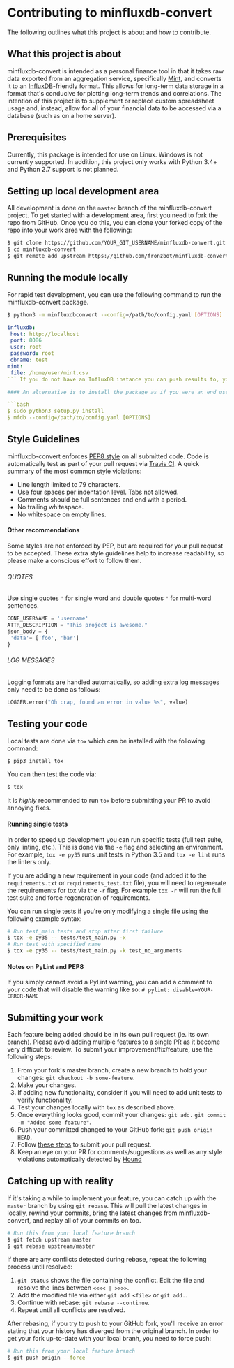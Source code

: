 # Contributing to minfluxdb-convert

The following outlines what this project is about and how to contribute.

## What this project is about
minfluxdb-convert is intended as a personal finance tool in that it takes raw data exported from an aggregation service, specifically [Mint](https://mint.com), and converts it to an [InfluxDB](https://www.influxdata.com/)-friendly format.  This allows for long-term data storage in a format that's conducive for plotting long-term trends and correlations.  The intention of this project is to supplement or replace custom spreadsheet usage and, instead, allow for all of your financial data to be accessed via a database (such as on a home server).

## Prerequisites
Currently, this package is intended for use on Linux.  Windows is not currently supported.  In addition, this project only works with Python 3.4+ and Python 2.7 support is not planned.

## Setting up local development area
All development is done on the `master` branch of the minfluxdb-convert project.  To get started with a development area, first you need to fork the repo from GitHub.  Once you do this, you can clone your forked copy of the repo into your work area with the following:

```bash
$ git clone https://github.com/YOUR_GIT_USERNAME/minfluxdb-convert.git
$ cd minfluxdb-convert
$ git remote add upstream https://github.com/fronzbot/minfluxdb-convert.git
```

## Running the module locally
For rapid test development, you can use the following command to run the minfluxdb-convert package.

```bash
$ python3 -m minfluxdbconvert --config=/path/to/config.yaml [OPTIONS]
```

```yaml
influxdb:
 host: http://localhost
 port: 8086
 user: root
 password: root
 dbname: test
mint:
 file: /home/user/mint.csv
``` If you do not have an InfluxDB instance you can push results to, you can simply use the `--skip-push` flag as an option when you run `minfluxdbconvert`.  This will run the whole script except for the write to an InfluxDB instance.  The data is instead dumped as a json file which can be used for debugging/verification.

#### An alternative is to install the package as if you were an end user.  This step would be required after every change, so it's more cumbersome than the previous method (but has the benefit of ensuring there are no dependency issues with your code).

```bash
$ sudo python3 setup.py install
$ mfdb --config=/path/to/config.yaml [OPTIONS]
```

## Style Guidelines
minfluxdb-convert enforces [PEP8 style](https://www.python.org/dev/peps/pep-0008/) on all submitted code.  Code is automatically test as part of your pull request via [Travis CI](https://travis-ci.org/fronzbot/minfluxdb-convert).  A quick summary of the most common style violations:

- Line length limited to 79 characters.
- Use four spaces per indentation level.  Tabs not allowed.
- Comments should be full sentences and end with a period.
- No trailing whitespace.
- No whitespace on empty lines.

#### Other recommendations
Some styles are not enforced by PEP, but are required for your pull request to be accepted.  These extra style guidelines help to increase readability, so please make a conscious effort to follow them.

###### QUOTES
Use single quotes `'` for single word and double quotes `"` for multi-word sentences.

```python
CONF_USERNAME = 'username'
ATTR_DESCRIPTION = "This project is awesome."
json_body = {
 'data'= ['foo', 'bar']
}
```

###### LOG MESSAGES
Logging formats are handled automatically, so adding extra log messages only need to be done as follows:

```python
LOGGER.error("Oh crap, found an error in value %s", value)
```

## Testing your code
Local tests are done via `tox` which can be installed with the following command:

```bash
$ pip3 install tox
```

You can then test the code via:

```bash
$ tox
```

It is *highly* recommended to run `tox` before submitting your PR to avoid annoying fixes.

#### Running single tests
In order to speed up development you can run specific tests (full test suite, only linting, etc.).  This is done via the `-e` flag and selecting an environment.  For example, `tox -e py35` runs unit tests in Python 3.5 and `tox -e lint` runs the linters only.

If you are adding a new requirement in your code (and added it to the `requirements.txt` or `requirements_test.txt` file), you will need to regenerate the requirements for tox via the `-r` flag.  For example `tox -r` will run the full test suite and force regeneration of requirements.

You can run single tests if you're only modifying a single file using the following example syntax:

```bash
# Run test_main tests and stop after first failure
$ tox -e py35 -- tests/test_main.py -x
# Run test with specified name
$ tox -e py35 -- tests/test_main.py -k test_no_arguments
```

#### Notes on PyLint and PEP8
If you simply cannot avoid a PyLint warning, you can add a comment to your code that will disable the warning like so: `# pylint: disable=YOUR-ERROR-NAME`

## Submitting your work
Each feature being added should be in its own pull request (ie. its own branch).  Please avoid adding multiple features to a single PR as it become very difficult to review.  To submit your improvement/fix/feature, use the following steps:

1. From your fork's master branch, create a new branch to hold your changes: `git checkout -b some-feature`.
2. Make your changes.
3. If adding new functionality, consider if you will need to add unit tests to verify functionality.
4. Test your changes locally with `tox` as described above.
5. Once everything looks good, commit your changes: `git add.` `git commit -m "Added some feature"`.
6. Push your committed changed to your GitHub fork: `git push origin HEAD`.
7. Follow [these steps](https://help.github.com/articles/creating-a-pull-request/) to submit your pull request.
8. Keep an eye on your PR for comments/suggestions as well as any style violations automatically detected by [Hound](https://houndci.com/)


## Catching up with reality
If it's taking a while to implement your feature, you can catch up with the `master` branch by using `git rebase`.  This will pull the latest changes in locally, rewind your commits, bring the latest changes from minfluxdb-convert, and replay all of your commits on top.

```bash
# Run this from your local feature branch
$ git fetch upstream master
$ git rebase upstream/master
```

If there are any conflicts detected during rebase, repeat the following process until resolved:

1. `git status` shows the file containing the conflict.  Edit the file and resolve the lines between `<<<< | >>>>`.
2. Add the modified file via either `git add <file>` or `git add.`.
3. Continue with rebase: `git rebase --continue`.
4. Repeat until all conflicts are resolved.

After rebasing, if you try to push to your GitHub fork, you'll receive an error stating that your history has diverged from the original branch.  In order to get your fork up-to-date with your local branh, you need to force push:

```bash
# Run this from your local feature branch
$ git push origin --force
```